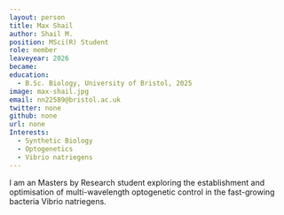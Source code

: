 ```yaml
---
layout: person
title: Max Shail
author: Shail M.
position: MSci(R) Student
role: member
leaveyear: 2026
became:
education:
  - B.Sc. Biology, University of Bristol, 2025
image: max-shail.jpg
email: nn22589@bristol.ac.uk
twitter: none
github: none
url: none
Interests:
  - Synthetic Biology
  - Optogenetics
  - Vibrio natriegens
---
```

I am an Masters by Research student exploring the establishment and optimisation of multi-wavelength optogenetic control in the fast-growing bacteria Vibrio natriegens.
